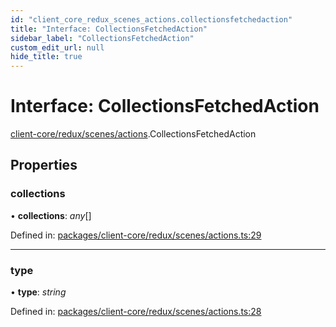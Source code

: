 ```yaml
---
id: "client_core_redux_scenes_actions.collectionsfetchedaction"
title: "Interface: CollectionsFetchedAction"
sidebar_label: "CollectionsFetchedAction"
custom_edit_url: null
hide_title: true
---
```


# Interface: CollectionsFetchedAction

[client-core/redux/scenes/actions](../modules/client_core_redux_scenes_actions.md).CollectionsFetchedAction

## Properties

### collections

• **collections**: *any*[]

Defined in: [packages/client-core/redux/scenes/actions.ts:29](https://github.com/xr3ngine/xr3ngine/blob/9d253dc38/packages/client-core/redux/scenes/actions.ts#L29)

___

### type

• **type**: *string*

Defined in: [packages/client-core/redux/scenes/actions.ts:28](https://github.com/xr3ngine/xr3ngine/blob/9d253dc38/packages/client-core/redux/scenes/actions.ts#L28)
